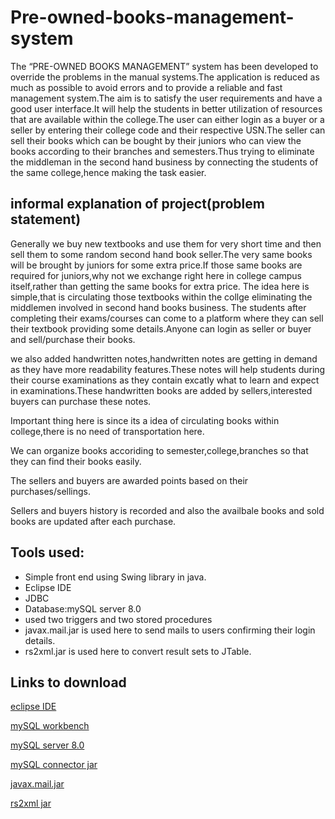 # Pre-owned-books-management-system
The “PRE-OWNED BOOKS MANAGEMENT” system has been developed to override the problems in the manual systems.The application is reduced as much as possible to avoid errors and to provide a reliable and fast management system.The aim is to satisfy the user requirements and have a good user interface.It will help the students in better utilization of resources that are available within the college.The user can either login as a buyer or a seller by entering their college code and their respective USN.The seller can sell their books which can be bought by their juniors who can view the books according to their branches and semesters.Thus trying to eliminate the middleman in the second hand business by connecting the students of the same college,hence making the task easier.


## informal explanation of project(problem statement)


  Generally we buy new textbooks and use them for very short time and then sell them to some random second hand book seller.The very same books will be brought by 
  juniors for some extra price.If those same books are required for juniors,why not we exchange right here in college campus itself,rather than getting the same 
  books for extra price. 
  The idea here is simple,that is circulating those textbooks within the collge eliminating the middlemen involved in second hand books business.
  The students after completing their exams/courses can come to a platform where they can sell their textbook providing some details.Anyone can login as seller or
  buyer and sell/purchase their books.
  
  we also added handwritten notes,handwritten notes are getting in demand as they have more readability features.These notes will help students during their course
  examinations as they contain excatly what to learn and expect in examinations.These handwritten books are added by sellers,interested buyers can purchase these notes.
  
  Important thing here is since its a idea of circulating books within college,there is no need of transportation here.
  
  We can organize books accoriding to semester,college,branches so that they can find their books easily.
  
  The sellers and buyers are awarded points based on their purchases/sellings.
  
  Sellers and buyers history is recorded and also the availbale books and sold books are updated after each purchase.
  
  
 ## Tools used:

* Simple front end using Swing library in java.
* Eclipse IDE
* JDBC
* Database:mySQL server 8.0
* used two triggers and two stored procedures
* javax.mail.jar is used here to send mails to users confirming their login details.
* rs2xml.jar is used here to convert result sets to JTable.


## Links to download

[eclipse IDE](https://www.eclipse.org/)


[mySQL workbench](https://www.mysql.com/products/workbench)



[mySQL server 8.0](https://dev.mysql.com/downloads/mysql)



[mySQL connector jar](https://dev.mysql.com/downloads/mysql)



[javax.mail.jar](https://mvnrepository.com/artifact/javax.mail/mail/1.4.7)



[rs2xml jar](https://hacksmile.com/rs2xml-jar-free-download)





